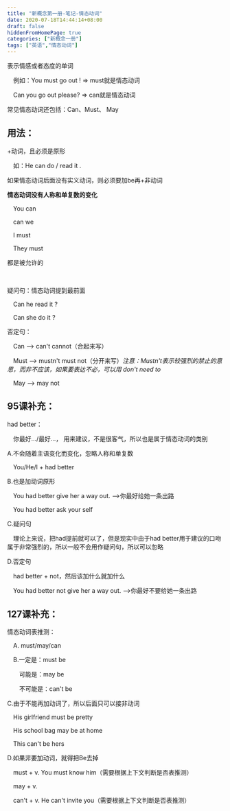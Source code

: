 ```yaml
---
title: "新概念第一册-笔记-情态动词"
date: 2020-07-18T14:44:14+08:00
draft: false
hiddenFromHomePage: true
categories: ["新概念一册"]
tags: ["英语","情态动词"]  
---
```


表示情感或者态度的单词

&emsp;例如：You must go out !   => must就是情态动词 

&emsp;Can you  go out please? => can就是情态动词 

常见情态动词还包括：Can、Must、 May

## **用法：**

+动词，且必须是原形

&emsp;如：He can  do / read  it . 

如果情态动词后面没有实义动词，则必须要加be再+非动词

**情态动词没有人称和单复数的变化**

&emsp;You can

&emsp;can we

&emsp;I must

&emsp;They must

都是被允许的

&nbsp;

疑问句：情态动词提到最前面

&emsp;Can he read it ?

&emsp;Can she do it ?

否定句：

&emsp;Can --> can't  cannot（合起来写）

&emsp;Must --> mustn't    must not（分开来写）*注意：Mustn't表示较强烈的禁止的意思，而非不应该，如果要表达不必，可以用 don't need to*

&emsp;May --> may not

## **95课补充：**

had better：

&emsp;你最好.../最好...， 用来建议，不是很客气，所以也是属于情态动词的类别

A.不会随着主语变化而变化，忽略人称和单复数

&emsp;You/He/I + had better

B.也是加动词原形

&emsp;You had better give her a way out.  -->你最好给她一条出路

&emsp;You had better ask your self

C.疑问句

&emsp;理论上来说，把had提前就可以了，但是现实中由于had better用于建议的口吻属于非常强烈的，所以一般不会用作疑问句，所以可以忽略

D.否定句

&emsp;had better + not，然后该加什么就加什么

&emsp;You had better not give her a way out.  -->你最好不要给她一条出路

## **127课补充**：

情态动词表推测：

&emsp;A. must/may/can

&emsp;B.一定是：must be

&emsp;&emsp;可能是：may be

&emsp;&emsp;不可能是：can't be

C.由于不能再加动词了，所以后面只可以接非动词

&emsp;His girlfriend must be pretty

&emsp;His school bag may be at home

&emsp;This can't be hers

D.如果非要加动词，就得把Be去掉

&emsp;must + v.    You must know him（需要根据上下文判断是否表推测）

&emsp;may + v.

&emsp;can't + v.	He can't invite you（需要根据上下文判断是否表推测）